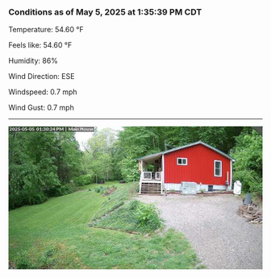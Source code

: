### Conditions as of May 5, 2025 at 1:35:39 PM CDT 

Temperature: 54.60 &deg;F

Feels like: 54.60 &deg;F

Humidity: 86%

Wind Direction: ESE

Windspeed: 0.7 mph

Wind Gust: 0.7 mph

---

<img src="./images/latest.jpeg"/>

